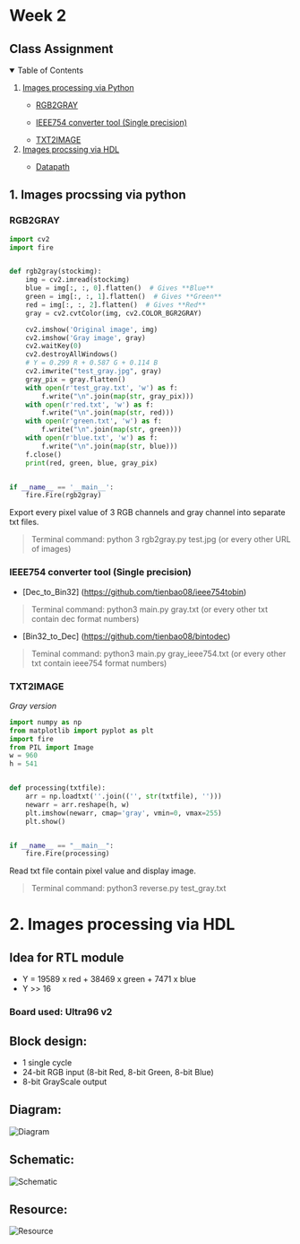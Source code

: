 
# Week 2
## Class Assignment


<details open="open">
  <summary>Table of Contents</summary>
  <ol>
    <li><a href="#Images processing via Python">Images processing via Python</a></li>
        <ul>
            <li><a href="RGB2GRAY">RGB2GRAY</a></li>
        </ul>
        <ul>
            <li><a href="#IEEE754 converter tool (Single precision)">IEEE754 converter tool (Single precision)</a></li>
        </ul>
        <ul>
            <li><a href="#TXT2IMAGE">TXT2IMAGE</a></li>
        </ul>
    <li><a href="#Images procssing via HDL">Images procssing via HDL</a></li>
        <ul>
            <li><a href="#Datapath">Datapath</a></li>
        </ul>
  </ol>
</details>


## 1. Images procssing via python
### RGB2GRAY
```py
import cv2
import fire


def rgb2gray(stockimg):
    img = cv2.imread(stockimg)
    blue = img[:, :, 0].flatten()  # Gives **Blue**
    green = img[:, :, 1].flatten()  # Gives **Green**
    red = img[:, :, 2].flatten()  # Gives **Red**
    gray = cv2.cvtColor(img, cv2.COLOR_BGR2GRAY)

    cv2.imshow('Original image', img)
    cv2.imshow('Gray image', gray)
    cv2.waitKey(0)
    cv2.destroyAllWindows()
    # Y = 0.299 R + 0.587 G + 0.114 B
    cv2.imwrite("test_gray.jpg", gray)
    gray_pix = gray.flatten()
    with open(r'test_gray.txt', 'w') as f:
        f.write("\n".join(map(str, gray_pix)))
    with open(r'red.txt', 'w') as f:
        f.write("\n".join(map(str, red)))
    with open(r'green.txt', 'w') as f:
        f.write("\n".join(map(str, green)))
    with open(r'blue.txt', 'w') as f:
        f.write("\n".join(map(str, blue)))
    f.close()
    print(red, green, blue, gray_pix)


if __name__ == '__main__':
    fire.Fire(rgb2gray)

```
Export every pixel value of 3 RGB channels and gray channel into separate txt files.
>Terminal command: python 3 rgb2gray.py test.jpg (or every other URL of images)
### IEEE754 converter tool (Single precision)
* [Dec_to_Bin32] (https://github.com/tienbao08/ieee754tobin)
>Terminal command: python3 main.py gray.txt (or every other txt contain dec format numbers)

* [Bin32_to_Dec] (https://github.com/tienbao08/bintodec)
>Teminal command: python3 main.py gray_ieee754.txt (or every other txt contain ieee754 format numbers)

### TXT2IMAGE
_Gray version_
```py
import numpy as np
from matplotlib import pyplot as plt
import fire
from PIL import Image
w = 960
h = 541


def processing(txtfile):
    arr = np.loadtxt(''.join(('', str(txtfile), '')))
    newarr = arr.reshape(h, w)
    plt.imshow(newarr, cmap='gray', vmin=0, vmax=255)
    plt.show()


if __name__ == "__main__":
    fire.Fire(processing)

```
Read txt file contain pixel value and display image.
>Terminal command: python3 reverse.py test_gray.txt
# 2. Images processing via HDL
## Idea for RTL module
 - Y = 19589 x red + 38469 x green + 7471 x blue
 - Y >> 16
### Board used: Ultra96 v2
## Block design: 
 - 1 single cycle
 - 24-bit RGB input (8-bit Red, 8-bit Green, 8-bit Blue)
 - 8-bit GrayScale output
## Diagram:
![Diagram](https://user-images.githubusercontent.com/76895207/112758451-a95d2200-9018-11eb-942e-c7e3de2379d7.png)
## Schematic:
![Schematic](https://user-images.githubusercontent.com/76895207/112743851-1c3cad80-8fc5-11eb-90f9-ad5850893e08.png)
## Resource:
![Resource](https://user-images.githubusercontent.com/76895207/112743867-2b236000-8fc5-11eb-8a4c-d6eb8f67ca32.png)








